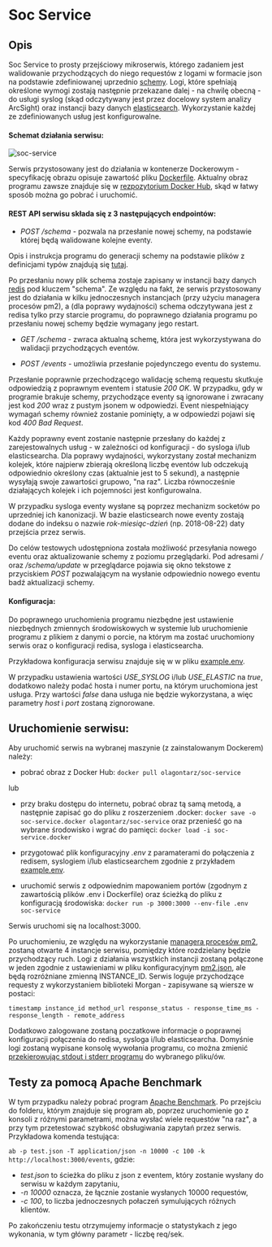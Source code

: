 # Soc Service

## Opis

Soc Service to prosty przejściowy mikroserwis, którego zadaniem jest walidowanie przychodzących do niego requestów z logami w formacie json na podstawie zdefiniowanej uprzednio [schemy](https://json-schema.org/). 
Logi, które spełniają określone wymogi zostają następnie przekazane dalej - na chwilę obecną - do usługi syslog (skąd odczytywany jest przez docelowy system analizy ArcSight) oraz instancji bazy danych [elasticsearch](https://www.elastic.co/). Wykorzystanie każdej ze zdefiniowanych usług jest konfigurowalne. 

#### Schemat działania serwisu:

![soc-service](https://i.ibb.co/30VgX4D/soc-service.png)

Serwis przystosowany jest do działania w kontenerze Dockerowym - specyfikację obrazu opisuje zawartość pliku [Dockerfile](https://github.com/olagontarz/soc-service/blob/master/Dockerfile). Aktualny obraz programu zawsze znajduje się w [rezpozytorium Docker Hub](https://hub.docker.com/u/olagontarz/), skąd w łatwy sposób można go pobrać i uruchomić. 





#### REST API serwisu składa się z 3 następujących endpointów:

- *POST /schema* - pozwala na przesłanie nowej schemy, na podstawie której będą walidowane kolejne eventy.

Opis i instrukcja programu do generacji schemy na podstawie plików z definicjami typów znajdują się [tutaj](https://github.com/olagontarz/schema-generator). 

Po przesłaniu nowy plik schema zostaje zapisany w instancji bazy danych [redis](https://redis.io/) pod kluczem "schema". Ze względu na fakt, że serwis przystosowany jest do działania w kilku jednoczesnych instancjach (przy użyciu managera procesów pm2), a (dla poprawy wydajności) schema odczytywana jest z redisa tylko przy starcie programu, do poprawnego działania programu po przesłaniu nowej schemy będzie wymagany jego restart.


- *GET /schema* - zwraca aktualną schemę, która jest wykorzystywana do walidacji przychodzących eventów.


- *POST /events* - umożliwia przesłanie pojedynczego eventu do systemu.

Przesłanie poprawnie przechodzącego walidację schemą requestu skutkuje odpowiedzią z poprawnym eventem i statusie *200 OK*. W przypadku, gdy w programie brakuje schemy, przychodzące eventy są ignorowane i zwracany jest kod *200* wraz z pustym jsonem w odpowiedzi. Event niespełniający wymagań schemy również zostanie pominięty, a w odpowiedzi pojawi się kod *400 Bad Request*.

Każdy poprawny event zostanie następnie przesłany do każdej z zarejestowalnych usług - w zależności od konfiguracji - do sysloga i/lub elasticsearcha. Dla poprawy wydajności, wykorzystany został mechanizm kolejek, które najpierw zbierają określoną liczbę eventów lub odczekują odpowiednio określony czas (aktualnie jest to 5 sekund), a następnie wysyłają swoje zawartości grupowo, "na raz". Liczba równocześnie działających kolejek i ich pojemności jest konfigurowalna. 

W przypadku sysloga eventy wysłane są poprzez mechanizm socketów po uprzedniej ich kanonizacji. 
W bazie elasticsearch nowe eventy zostają dodane do indeksu o nazwie *rok-miesiąc-dzień* (np. 2018-08-22) daty przejścia przez serwis.



Do celów testowych udostępniona została możliwość przesyłania nowego eventu oraz aktualizowanie schemy z poziomu przeglądarki. Pod adresami */* oraz */schema/update* w przeglądarce pojawia się okno tekstowe z przyciskiem *POST* pozwalającym na wysłanie odpowiednio nowego eventu badź aktualizacji schemy.





#### Konfiguracja:

Do poprawnego uruchomienia programu niezbędne jest ustawienie niezbędnych zmiennych środowiskowych w systemie lub uruchomienie programu z plikiem z danymi o porcie, na którym ma zostać uruchomiony serwis oraz o konfiguracji redisa, sysloga i elasticsearcha. 

Przykładowa konfiguracja serwisu znajduje się w w pliku [example.env](https://github.com/olagontarz/soc-service/blob/master/example.env). 

W przypadku ustawienia wartości *USE_SYSLOG* i/lub *USE_ELASTIC* na *true*, dodatkowo należy podać hosta i numer portu, na którym uruchomiona jest usługa. Przy wartości *false* dana usługa nie będzie wykorzystana, a więc parametry *host* i *port* zostaną zignorowane. 




## Uruchomienie serwisu:

Aby uruchomić serwis na wybranej maszynie (z zainstalowanym Dockerem) należy:

* pobrać obraz z Docker Hub: ```docker pull olagontarz/soc-service```

lub 

* przy braku dostępu do internetu, pobrać obraz tą samą metodą, a następnie zapisać go do pliku z roszerzeniem .docker: ```docker save -o soc-service.docker olagontarz/soc-service``` oraz przenieść go na wybrane środowisko i wgrać do pamięci: ```docker load -i soc-service.docker```

* przygotować plik konfiguracyjny *.env* z paramaterami do połączenia z redisem, syslogiem i/lub elasticsearchem zgodnie z przykładem [example.env](https://github.com/olagontarz/soc-service/blob/master/example.env).

* uruchomić serwis z odpowiednim mapowaniem portów (zgodnym z zawartością plików .env i Dockerfile) oraz ścieżką do pliku z konfiguracją środowiska: ```docker run -p 3000:3000 --env-file .env soc-service```


Serwis uruchomi się na localhost:3000.


Po uruchomieniu, ze względu na wykorzystanie [managera procesów pm2](http://pm2.keymetrics.io/), zostaną otwarte 4 instancje serwisu, pomiędzy które rozdzielany będzie przychodzący ruch. Logi z działania wszystkich instancji zostaną połączone w jeden zgodnie z ustawieniami w pliku konfiguracyjnym [pm2.json](https://github.com/olagontarz/soc-service/blob/master/pm2.json), ale będą rozróżniane zmienną INSTANCE_ID. Serwis loguje przychodzące requesty z wykorzystaniem biblioteki Morgan - zapisywane są wiersze w postaci:

```timestamp instance_id method_url response_status - response_time_ms - response_length - remote_address```

Dodatkowo zalogowane zostaną poczatkowe informacje o poprawnej konfiguracji połączenia do redisa, sysloga i/lub elasticsearcha.
Domyśnie logi zostaną wypisane konsolę wywołania programu, co można zmienić [przekierowując stdout i stderr programu](https://stackoverflow.com/questions/7526971/how-to-redirect-both-stdout-and-stderr-to-a-file) do wybranego pliku/ów.



## Testy za pomocą Apache Benchmark


W tym przypadku należy pobrać program [Apache Benchmark](http://httpd.apache.org/docs/current/programs/ab.html). Po przejściu do folderu, którym znajduje się program ab, poprzez uruchomienie go z konsoli z różnymi parametrami, można wysłać wiele requestów "na raz", a przy tym przetestować szybkość obsługiwania zapytań przez serwis. Przykładowa komenda testująca:


```ab -p test.json -T application/json -n 10000 -c 100 -k http://localhost:3000/events```, gdzie: 
- *test.json* to ścieżka do pliku z json z eventem, który zostanie wysłany do serwisu w każdym zapytaniu,
- *-n 10000* oznacza, że łącznie zostanie wysłanych 10000 requestów,
- *-c 100*, to liczba jednoczesnych połaczeń symulujących różnych klientów.

Po zakończeniu testu otrzymujemy informacje o statystykach z jego wykonania, w tym główny parametr - liczbę req/sek.

